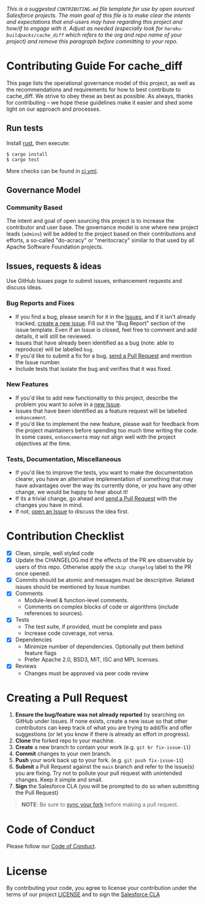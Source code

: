 *This is a suggested `CONTRIBUTING.md` file template for use by open sourced Salesforce projects. The main goal of this file is to make clear the intents and expectations that end-users may have regarding this project and how/if to engage with it. Adjust as needed (especially look for `heroku-buildpacks/cache_diff` which refers to the org and repo name of your project) and remove this paragraph before committing to your repo.*

# Contributing Guide For cache_diff

This page lists the operational governance model of this project, as well as the recommendations and requirements for how to best contribute to cache_diff. We strive to obey these as best as possible. As always, thanks for contributing – we hope these guidelines make it easier and shed some light on our approach and processes.


## Run tests

Install [rust](https://www.rust-lang.org/tools/install), then execute:

```
$ cargo install
$ cargo test
```

More checks can be found in [ci.yml](.github/workflows/ci.yml).

## Governance Model

### Community Based

The intent and goal of open sourcing this project is to increase the contributor and user base. The governance model is one where new project leads (`admins`) will be added to the project based on their contributions and efforts, a so-called "do-acracy" or "meritocracy" similar to that used by all Apache Software Foundation projects.

## Issues, requests & ideas

Use GitHub Issues page to submit issues, enhancement requests and discuss ideas.

### Bug Reports and Fixes

-  If you find a bug, please search for it in the [Issues](https://github.com/heroku-buildpacks/cache_diff/issues), and if it isn't already tracked,
   [create a new issue](https://github.com/heroku-buildpacks/cache_diff/issues/new). Fill out the "Bug Report" section of the issue template. Even if an Issue is closed, feel free to comment and add details, it will still
   be reviewed.
-  Issues that have already been identified as a bug (note: able to reproduce) will be labelled `bug`.
-  If you'd like to submit a fix for a bug, [send a Pull Request](#creating_a_pull_request) and mention the Issue number.
  -  Include tests that isolate the bug and verifies that it was fixed.

### New Features

-  If you'd like to add new functionality to this project, describe the problem you want to solve in a [new Issue](https://github.com/heroku-buildpacks/cache_diff/issues/new).
-  Issues that have been identified as a feature request will be labelled `enhancement`.
-  If you'd like to implement the new feature, please wait for feedback from the project
   maintainers before spending too much time writing the code. In some cases, `enhancement`s may
   not align well with the project objectives at the time.

### Tests, Documentation, Miscellaneous

-  If you'd like to improve the tests, you want to make the documentation clearer, you have an
   alternative implementation of something that may have advantages over the way its currently
   done, or you have any other change, we would be happy to hear about it!
  -  If its a trivial change, go ahead and [send a Pull Request](#creating_a_pull_request) with the changes you have in mind.
  -  If not, [open an Issue](https://github.com/heroku-buildpacks/cache_diff/issues/new) to discuss the idea first.

# Contribution Checklist

- [x] Clean, simple, well styled code
- [x] Update the CHANGELOG.md if the effects of the PR are observable by users of this repo. Otherwise apply the `skip changelog` label to the PR once opened.
- [x] Commits should be atomic and messages must be descriptive. Related issues should be mentioned by Issue number.
- [x] Comments
  - Module-level & function-level comments.
  - Comments on complex blocks of code or algorithms (include references to sources).
- [x] Tests
  - The test suite, if provided, must be complete and pass
  - Increase code coverage, not versa.
- [x] Dependencies
  - Minimize number of dependencies. Optionally put them behind feature flags
  - Prefer Apache 2.0, BSD3, MIT, ISC and MPL licenses.
- [x] Reviews
  - Changes must be approved via peer code review

# Creating a Pull Request

1. **Ensure the bug/feature was not already reported** by searching on GitHub under Issues.  If none exists, create a new issue so that other contributors can keep track of what you are trying to add/fix and offer suggestions (or let you know if there is already an effort in progress).
3. **Clone** the forked repo to your machine.
4. **Create** a new branch to contain your work (e.g. `git br fix-issue-11`)
4. **Commit** changes to your own branch.
5. **Push** your work back up to your fork. (e.g. `git push fix-issue-11`)
6. **Submit** a Pull Request against the `main` branch and refer to the issue(s) you are fixing. Try not to pollute your pull request with unintended changes. Keep it simple and small.
7. **Sign** the Salesforce CLA (you will be prompted to do so when submitting the Pull Request)

> **NOTE**: Be sure to [sync your fork](https://help.github.com/articles/syncing-a-fork/) before making a pull request.

# Code of Conduct

Please follow our [Code of Conduct](CODE_OF_CONDUCT.md).

# License

By contributing your code, you agree to license your contribution under the terms of our project [LICENSE](LICENSE.txt) and to sign the [Salesforce CLA](https://cla.salesforce.com/sign-cla)
